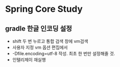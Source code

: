 # Spring Core Study

## gradle 한글 인코딩 설정
- shift 두 번 누르고 통합 검색 창에 vm검색
- 사용자 지정 vm 옵션 편집에서 
- -Dfile.encoding=utf-8 작성. 최초 한 번만 설정해줄 것.
- 인텔리제이 재실행